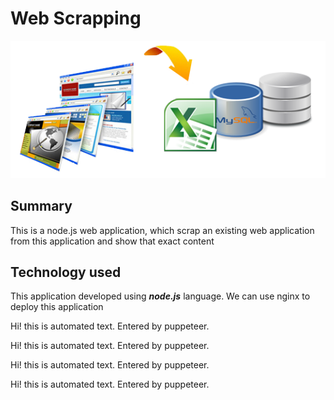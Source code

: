 # Web Scrapping
![Web Scrapping Image](/images/scraper1.png)

## Summary
   This is a node.js web application, which scrap an existing web application from this application and show that exact content
	
## Technology used
   This application developed using _**node.js**_ language. We can use nginx to deploy this application


Hi! this is automated text. Entered by puppeteer.


Hi! this is automated text. Entered by puppeteer.


Hi! this is automated text. Entered by puppeteer.


Hi! this is automated text. Entered by puppeteer.
